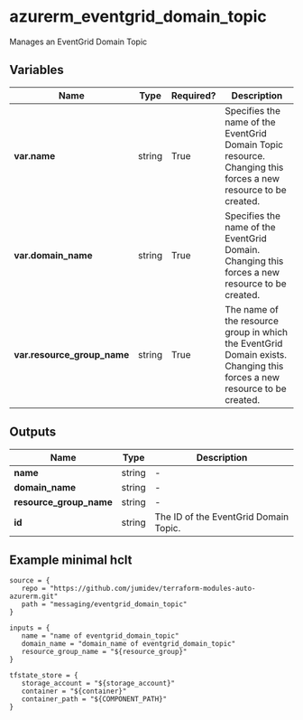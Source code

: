 # azurerm_eventgrid_domain_topic

Manages an EventGrid Domain Topic

## Variables

| Name | Type | Required? |  Description |
| ---- | ---- | --------- |  ----------- |
| **var.name** | string | True | Specifies the name of the EventGrid Domain Topic resource. Changing this forces a new resource to be created. | 
| **var.domain_name** | string | True | Specifies the name of the EventGrid Domain. Changing this forces a new resource to be created. | 
| **var.resource_group_name** | string | True | The name of the resource group in which the EventGrid Domain exists. Changing this forces a new resource to be created. | 



## Outputs

| Name | Type | Description |
| ---- | ---- | --------- | 
| **name** | string  | - | 
| **domain_name** | string  | - | 
| **resource_group_name** | string  | - | 
| **id** | string  | The ID of the EventGrid Domain Topic. | 

## Example minimal hclt

```hcl
source = {
   repo = "https://github.com/jumidev/terraform-modules-auto-azurerm.git" 
   path = "messaging/eventgrid_domain_topic" 
}

inputs = {
   name = "name of eventgrid_domain_topic" 
   domain_name = "domain_name of eventgrid_domain_topic" 
   resource_group_name = "${resource_group}" 
}

tfstate_store = {
   storage_account = "${storage_account}" 
   container = "${container}" 
   container_path = "${COMPONENT_PATH}" 
}


```